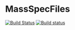 # MassSpecFiles
[![Build Status](https://travis-ci.org/stefanks/MassSpecFiles.svg?branch=master)](https://travis-ci.org/stefanks/MassSpecFiles)
[![Build status](https://ci.appveyor.com/api/projects/status/d1b7ga70i4yb7bv2/branch/master?svg=true)](https://ci.appveyor.com/project/stefanks/massspecfiles/branch/master)
